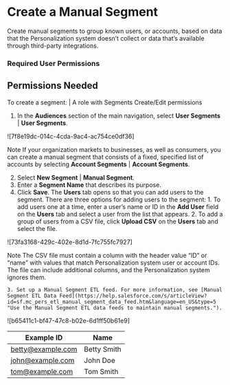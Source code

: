

# Create a Manual Segment

Create manual segments to group known users, or accounts, based on data that
the Personalization system doesn’t collect or data that’s available through
third-party integrations.

### Required User Permissions

Permissions Needed  
---  
To create a segment: | A role with Segments Create/Edit permissions  
  
  1. In the **Audiences** section of the main navigation, select **User Segments** | **User Segments**.

![7f8e19dc-014c-4cda-9ac4-ac754ce0df36]

Note If your organization markets to businesses, as well as consumers, you can create a manual segment that consists of a fixed, specified list of accounts by selecting **Account Segments** | **Account Segments**.

  2. Select **New Segment** | **Manual Segment**.
  3. Enter a **Segment Name** that describes its purpose.
  4. Click **Save**. The **Users** tab opens so that you can add users to the segment. There are three options for adding users to the segment:
    1. To add users one at a time, enter a user’s name or ID in the **Add User** field on the **Users** tab and select a user from the list that appears.
    2. To add a group of users from a CSV file, click **Upload CSV** on the **Users** tab and select the file.

![73fa3168-429c-402e-8d1d-7fc755fc7927]

Note The CSV file must contain a column with the header value “ID” or “name”
with values that match Personalization system user or account IDs. The file
can include additional columns, and the Personalization system ignores them.

    3. Set up a Manual Segment ETL feed. For more information, see [Manual Segment ETL Data Feed](https://help.salesforce.com/s/articleView?id=sf.mc_pers_etl_manual_segment_data_feed.htm&language=en_US&type=5 "Use the Manual Segment ETL data feeds to maintain manual segments.").

![b65411c1-bf47-47c8-b02e-6d1ff50b61e9]

[](https://help.salesforce.com/s?language=en_US)Example **ID** |  **Name**  
---|---  
betty@example.com | Betty Smith  
john@example.com | John Doe  
tom@example.com | Tom Smith

